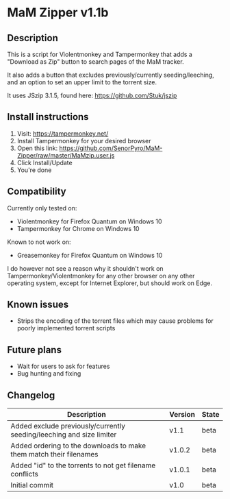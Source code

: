 # MaM Zipper v1.1b

## Description
This is a script for Violentmonkey and Tampermonkey that
adds a "Download as Zip" button to search pages of the MaM tracker.

It also adds a button that excludes previously/currently seeding/leeching, \
and an option to set an upper limit to the torrent size.


It uses JSzip 3.1.5, found here:
https://github.com/Stuk/jszip

## Install instructions

1. Visit: https://tampermonkey.net/
2. Install Tampermonkey for your desired browser
3. Open this link: https://github.com/SenorPyro/MaM-Zipper/raw/master/MaMzip.user.js
4. Click Install/Update
5. You're done

## Compatibility
Currently only tested on: 

* Violentmonkey for Firefox Quantum on Windows 10
* Tampermonkey for Chrome on Windows 10

Known to not work on:

* Greasemonkey for Firefox Quantum on Windows 10

I do however not see a reason why it shouldn't work on Tampermonkey/Violentmonkey
for any other browser on any other operating system, 
except for Internet Explorer, but should work on Edge.

## Known issues
* Strips the encoding of the torrent files which may cause problems for poorly implemented torrent scripts

## Future plans
* Wait for users to ask for features
* Bug hunting and fixing

## Changelog
Description | Version | State
--- | --- | ---
Added exclude previously/currently seeding/leeching and size limiter | v1.1 | beta
Added ordering to the downloads to make them match their filenames | v1.0.2 | beta
Added "id" to the torrents to not get filename conflicts | v1.0.1 | beta
Initial commit | v1.0 | beta
